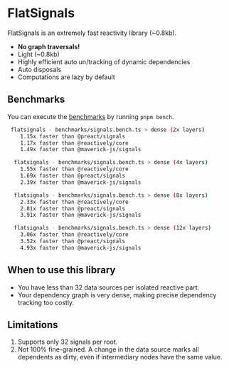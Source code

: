# FlatSignals

FlatSignals is an extremely fast reactivity library (~0.8kb).

- **No graph traversals!**
- Light (~0.8kb)
- Highly efficient auto un/tracking of dynamic dependencies
- Auto disposals
- Computations are lazy by default

## Benchmarks

You can execute the [benchmarks](https://github.com/kevintakeda/flatsignals/tree/main/benchmarks) by running `pnpm bench`.

```bash
 flatsignals - benchmarks/signals.bench.ts > dense (2x layers)
    1.15x faster than @preact/signals
    1.17x faster than @reactively/core
    1.49x faster than @maverick-js/signals

  flatsignals - benchmarks/signals.bench.ts > dense (4x layers)
    1.55x faster than @reactively/core
    1.69x faster than @preact/signals
    2.39x faster than @maverick-js/signals

  flatsignals - benchmarks/signals.bench.ts > dense (8x layers)
    2.33x faster than @reactively/core
    2.81x faster than @preact/signals
    3.91x faster than @maverick-js/signals

  flatsignals - benchmarks/signals.bench.ts > dense (12x layers)
    3.06x faster than @reactively/core
    3.52x faster than @preact/signals
    4.93x faster than @maverick-js/signals
```

## When to use this library

- You have less than 32 data sources per isolated reactive part.
- Your dependency graph is very dense, making precise dependency tracking too costly.

## Limitations

1. Supports only 32 signals per root.
2. Not 100% fine-grained. A change in the data source marks all dependents as dirty, even if intermediary nodes have the same value.
